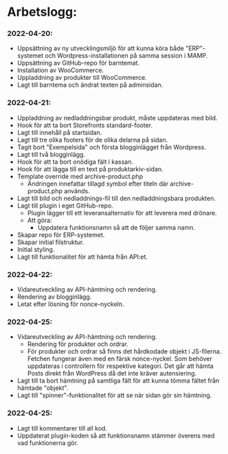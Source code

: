 
# Arbetslogg: 


### 2022-04-20:
- Uppsättning av ny utvecklingsmiljö för att kunna köra både "ERP"-systemet och Wordpress-installationen på samma session i MAMP. 
- Uppsättning av GitHub-repo för barntemat. 
- Installation av WooCommerce. 
- Uppladdning av produkter till WooCommerce. 
- Lagt till barntema och ändrat texten på adminsidan.


### 2022-04-21:
- Uppladdning av nedladdningsbar produkt, måste uppdateras med bild.
- Hook för att ta bort Storefronts standard-footer.
- Lagt till innehåll på startsidan.
- Lagt till tre olika footers för de olika delarna på sidan.
- Tagit bort "Exempelsida" och första blogginlägget från Wordpress.
- Lagt till två blogginlägg.
- Hook för att ta bort onödiga fält i kassan.
- Hook för att lägga till en text på produktarkiv-sidan. 
- Template override med archive-product.php
    - Ändringen innefattar tillagd symbol efter titeln där archive-product.php används.
- Lagt till bild och nedladdnings-fil till den nedladdningsbara produkten.
- Lagt till plugin i eget GitHub-repo. 
    - Plugin lägger till ett leveransalternativ för att leverera med drönare. 
    - Att göra:
        - Uppdatera funktionsnamn så att de följer samma namn.
- Skapar repo för ERP-systemet.
- Skapar initial filstruktur.
- Initial styling. 
- Lagt till funktionalitet för att hämta från API:et.

### 2022-04-22:
- Vidareutveckling av API-hämtning och rendering. 
- Rendering av blogginlägg.
- Letat efter lösning för nonce-nyckeln.  


### 2022-04-25:
- Vidareutveckling av API-hämtning och rendering.
    - Rendering för produkter och ordrar. 
    - För produkter och ordrar så finns det hårdkodade objekt i JS-filerna. Fetchen fungerar även med en färsk nonce-nyckel. Som behöver uppdateras i controllern för respektive kategori. Det går att hämta Posts direkt från WordPress då det inte kräver autensiering. 
- Lagt till ta bort hämtning på samtliga fält för att kunna tömma fältet från hämtade "objekt". 
- Lagt till "spinner"-funktionalitet för att se när sidan gör sin hämtning. 


### 2022-04-25:
- Lagt till kommentarer till all kod.
- Uppdaterat plugin-koden så att funktionsnamn stämmer överens med vad funktionerna gör. 